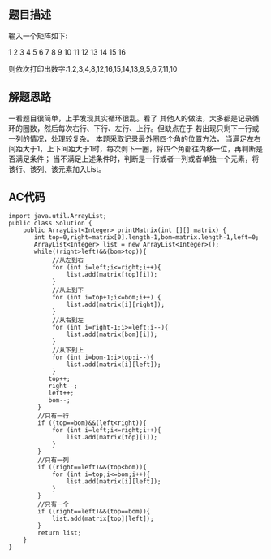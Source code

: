 ## 题目描述
输入一个矩阵如下:

 1     2     3    4
 5     6     7    8
 9     10    11   12
 13    14    15   16

则依次打印出数字:1,2,3,4,8,12,16,15,14,13,9,5,6,7,11,10

## 解题思路

一看题目很简单，上手发现其实循环很乱。看了 其他人的做法，大多都是记录循环的圈数，然后每次右行、下行、左行、上行。但缺点在于 若出现只剩下一行或一列的情况，处理较复杂。
本题采取记录最外圈四个角的位置方法， 
当满足左右间距大于1，上下间距大于1时，每次剥下一圈，将四个角都往内移一位，再判断是否满足条件； 
当不满足上述条件时，判断是一行或者一列或者单独一个元素，将该行、该列、该元素加入List。 

## AC代码
```
import java.util.ArrayList;
public class Solution {
    public ArrayList<Integer> printMatrix(int [][] matrix) {
       int top=0,right=matrix[0].length-1,bom=matrix.length-1,left=0;
       ArrayList<Integer> list = new ArrayList<Integer>();
       while((right>left)&&(bom>top)){
            //从左到右
            for (int i=left;i<=right;i++){
                list.add(matrix[top][i]);
            }
            //从上到下
            for (int i=top+1;i<=bom;i++) {
                list.add(matrix[i][right]);
            }
            //从右到左
            for (int i=right-1;i>=left;i--){
                list.add(matrix[bom][i]);
            }
            //从下到上
            for (int i=bom-1;i>top;i--){
                list.add(matrix[i][left]);
            }
           top++;
           right--;
           left++;
           bom--;
        }
        //只有一行
        if ((top==bom)&&(left<right)){
            for (int i=left;i<=right;i++){
                list.add(matrix[top][i]);
            }
        }
        //只有一列
        if ((right==left)&&(top<bom)){
            for (int i=top;i<=bom;i++){
                list.add(matrix[i][left]);
            }
        }
        //只有一个
        if ((right==left)&&(top==bom)){
            list.add(matrix[top][left]);
        }
        return list;
    }
}
```